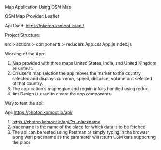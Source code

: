 Map Application Using OSM Map

OSM Map Provider: Leaflet

Api Used: https://photon.komoot.io/api/

Project Structure:

src > actions > components > reducers
App.css
App.js
index.js

Working of the App:

1. Map provided with three maps United States, India, and United Kingdom as default.
2. On user's map selction the app moves the marker to the country selected and displays
   currency, speed, distance, volume unit selected of that country.
3. The application's map region and regoin info is handled using redux.
4. Ant Design is used to create the app components

Way to test the api:

Api: https://photon.komoot.io/api/

1. https://photon.komoot.io/api/?q=placename
2. placename is the name of the place for which data is to be fetched
3. The api can be tested using Postman or simply typing in the browser along with placename as the parameter
   will return OSM data supporting the place
